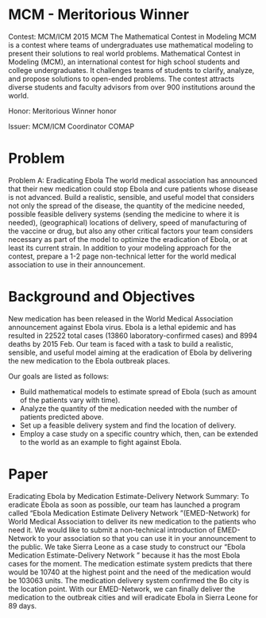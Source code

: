 # MCM - Meritorious Winner
Contest: MCM/ICM 2015 
MCM The Mathematical Contest in Modeling
MCM is a contest where teams of undergraduates use mathematical modeling to present their solutions to real world problems.
Mathematical Contest in Modeling (MCM), an international contest for high school students and college undergraduates. It challenges teams of students to clarify, analyze, and propose solutions to open-ended problems. The contest attracts diverse students and faculty advisors from over 900 institutions around the world.

Honor: Meritorious Winner honor

Issuer: MCM/ICM Coordinator COMAP

# Problem
Problem A: Eradicating Ebola
The world medical association has announced that their new medication could stop Ebola and cure patients whose disease is not advanced. Build a realistic, sensible, and useful model that considers not only the spread of the disease, the quantity of the medicine needed, possible feasible delivery systems (sending the medicine to where it is needed), (geographical) locations of delivery, speed of manufacturing of the vaccine or drug, but also any other critical factors your team considers necessary as part of the model to optimize the eradication of Ebola, or at least its current strain. In addition to your modeling approach for the contest, prepare a 1-2 page non-technical letter for the world medical association to use in their announcement.

# Background and Objectives
New medication has been released in the World Medical Association announcement against Ebola virus. Ebola is a lethal epidemic and has resulted in 22522 total cases (13860 laboratory-confirmed cases) and 8994 deaths by 2015 Feb. Our team is faced with a task to build a realistic, sensible, and useful model aiming at the eradication of Ebola by delivering the new medication to the Ebola outbreak places.

Our goals are listed as follows:
* Build mathematical models to estimate spread of Ebola (such as amount of the patients vary with time).
* Analyze the quantity of the medication needed with the number of patients predicted above.
* Set up a feasible delivery system and find the location of delivery.
* Employ a case study on a specific country which, then, can be extended to the world as an example to fight against Ebola.

# Paper
Eradicating Ebola by Medication Estimate-Delivery Network
Summary:
To eradicate Ebola as soon as possible, our team has launched a program called “Ebola Medication Estimate Delivery Network ”(EMED-Network) for World Medical Association to deliver its new medication to the patients who need it. We would like to submit a non-technical introduction of EMED-Network to your association so that you can use it in your announcement to the public.
We take Sierra Leone as a case study to construct our “Ebola Medication Estimate-Delivery Network ” because it has the most Ebola cases for the moment. The medication estimate system predicts that there would be 10740 at the highest point and the need of the medication would be 103063 units. The medication delivery system confirmed the Bo city is the location point. With our EMED-Network, we can finally deliver the medication to the outbreak cities and will eradicate Ebola in Sierra Leone for 89 days.
